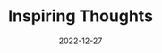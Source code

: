 ---
slug: thought-for-the-day
title: "Inspiring Thoughts"
date: 2022-12-27
excerpt: 'Life like a child laughs shaking its rattle of death as it runs.'
tags: [Inspiration, Motivation, Quotes, Thoughts]
---